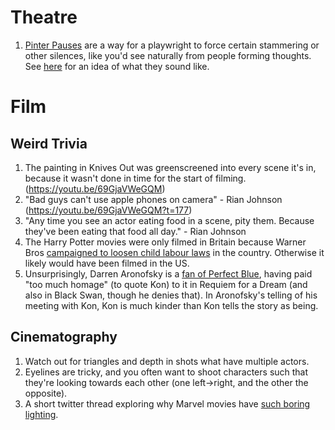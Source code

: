 # Theatre
1. [Pinter Pauses](http://www.artandpopularculture.com/Pinter_pause) are a way for a playwright to force certain stammering or other silences, like you'd see naturally from people forming thoughts. See [here](https://youtu.be/V5O4mvEK5C4) for an idea of what they sound like. 

# Film
## Weird Trivia
1. The painting in Knives Out was greenscreened into every scene it's in, because it wasn't done in time for the start of filming. (https://youtu.be/69GjaVWeGQM)
1. "Bad guys can't use apple phones on camera" - Rian Johnson (https://youtu.be/69GjaVWeGQM?t=177)
1. "Any time you see an actor eating food in a scene, pity them. Because they've been eating that food all day." - Rian Johnson
1. The Harry Potter movies were only filmed in Britain because Warner Bros [campaigned to loosen child labour laws](https://blogs.loc.gov/law/2012/02/the-law-behind-the-magic-of-harry-potter/) in the country. Otherwise it likely would have been filmed in the US.
1. Unsurprisingly, Darren Aronofsky is a [fan of Perfect Blue](https://animationobsessive.substack.com/p/the-real-history-of-perfect-blue?s=r), having paid "too much homage" (to quote Kon) to it in Requiem for a Dream (and also in Black Swan, though he denies that). In Aronofsky's telling of his meeting with Kon, Kon is much kinder than Kon tells the story as being.

## Cinematography
1. Watch out for triangles and depth in shots what have multiple actors.
1. Eyelines are tricky, and you often want to shoot characters such that they're looking towards each other (one left->right, and the other the opposite).
1. A short twitter thread exploring why Marvel movies have [such boring lighting](https://twitter.com/sadhilldevan/status/1502701062641229824).